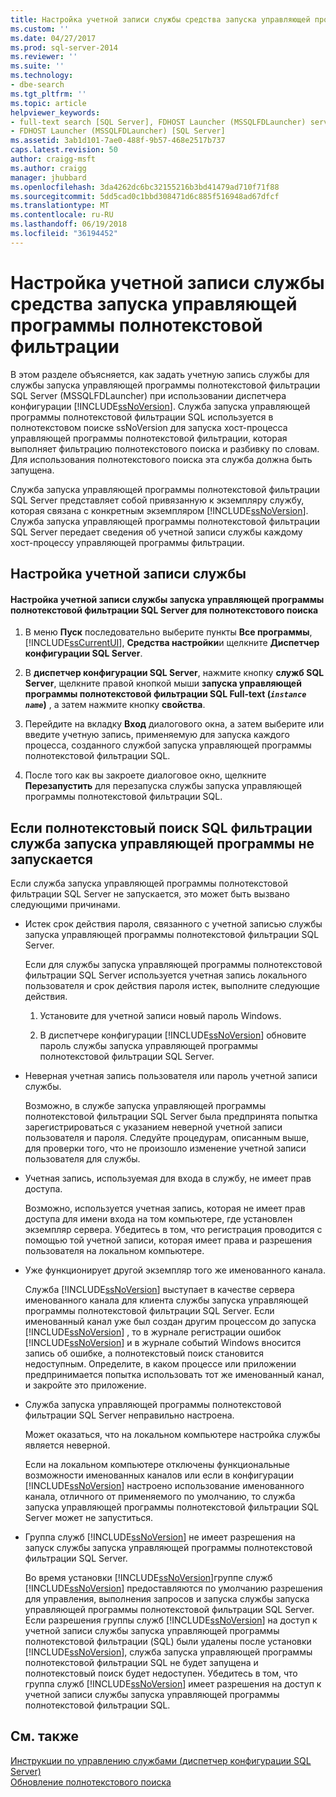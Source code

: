 ```yaml
---
title: Настройка учетной записи службы средства запуска управляющей программы полнотекстовой фильтрации | Документация Майкрософт
ms.custom: ''
ms.date: 04/27/2017
ms.prod: sql-server-2014
ms.reviewer: ''
ms.suite: ''
ms.technology:
- dbe-search
ms.tgt_pltfrm: ''
ms.topic: article
helpviewer_keywords:
- full-text search [SQL Server], FDHOST Launcher (MSSQLFDLauncher) service account
- FDHOST Launcher (MSSQLFDLauncher) [SQL Server]
ms.assetid: 3ab1d101-7ae0-488f-9b57-468e2517b737
caps.latest.revision: 50
author: craigg-msft
ms.author: craigg
manager: jhubbard
ms.openlocfilehash: 3da4262dc6bc32155216b3bd41479ad710f71f88
ms.sourcegitcommit: 5dd5cad0c1bbd308471d6c885f516948ad67dfcf
ms.translationtype: MT
ms.contentlocale: ru-RU
ms.lasthandoff: 06/19/2018
ms.locfileid: "36194452"
---
```

# <a name="set-the-service-account-for-the-full-text-filter-daemon-launcher"></a>Настройка учетной записи службы средства запуска управляющей программы полнотекстовой фильтрации
  В этом разделе объясняется, как задать учетную запись службы для службы запуска управляющей программы полнотекстовой фильтрации SQL Server (MSSQLFDLauncher) при использовании диспетчера конфигурации [!INCLUDE[ssNoVersion](../../includes/ssnoversion-md.md)]. Служба запуска управляющей программы полнотекстовой фильтрации SQL используется в полнотекстовом поиске ssNoVersion для запуска хост-процесса управляющей программы полнотекстовой фильтрации, которая выполняет фильтрацию полнотекстового поиска и разбивку по словам. Для использования полнотекстового поиска эта служба должна быть запущена.  
  
 Служба запуска управляющей программы полнотекстовой фильтрации SQL Server представляет собой привязанную к экземпляру службу, которая связана с конкретным экземпляром [!INCLUDE[ssNoVersion](../../includes/ssnoversion-md.md)]. Служба запуска управляющей программы полнотекстовой фильтрации SQL Server передает сведения об учетной записи службы каждому хост-процессу управляющей программы фильтрации.  
  
  
##  <a name="setting"></a> Настройка учетной записи службы  
  
#### <a name="to-set-the-sql-full-text-filter-daemon-launcher-service-account-for-full-text-search"></a>Настройка учетной записи службы запуска управляющей программы полнотекстовой фильтрации SQL Server для полнотекстового поиска  
  
1.  В меню **Пуск** последовательно выберите пункты **Все программы**, [!INCLUDE[ssCurrentUI](../../includes/sscurrentui-md.md)], **Средства настройки**и щелкните **Диспетчер конфигурации SQL Server**.  
  
2.  В **диспетчер конфигурации SQL Server**, нажмите кнопку **служб SQL Server**, щелкните правой кнопкой мыши **запуска управляющей программы полнотекстовой фильтрации SQL Full-text (*`instance name`*)** , а затем нажмите кнопку **свойства**.  
  
3.  Перейдите на вкладку **Вход** диалогового окна, а затем выберите или введите учетную запись, применяемую для запуска каждого процесса, созданного службой запуска управляющей программы полнотекстовой фильтрации SQL.  
  
4.  После того как вы закроете диалоговое окно, щелкните **Перезапустить** для перезапуска службы запуска управляющей программы полнотекстовой фильтрации SQL.  
  
  
##  <a name="error"></a> Если полнотекстовый поиск SQL фильтрации служба запуска управляющей программы не запускается  
 Если служба запуска управляющей программы полнотекстовой фильтрации SQL Server не запускается, это может быть вызвано следующими причинами.  
  
-   Истек срок действия пароля, связанного с учетной записью службы запуска управляющей программы полнотекстовой фильтрации SQL Server.  
  
     Если для службы запуска управляющей программы полнотекстовой фильтрации SQL Server используется учетная запись локального пользователя и срок действия пароля истек, выполните следующие действия.  
  
    1.  Установите для учетной записи новый пароль Windows.  
  
    2.  В диспетчере конфигурации [!INCLUDE[ssNoVersion](../../includes/ssnoversion-md.md)] обновите пароль службы запуска управляющей программы полнотекстовой фильтрации SQL Server.  
  
-   Неверная учетная запись пользователя или пароль учетной записи службы.  
  
     Возможно, в службе запуска управляющей программы полнотекстовой фильтрации SQL Server была предпринята попытка зарегистрироваться с указанием неверной учетной записи пользователя и пароля. Следуйте процедурам, описанным выше, для проверки того, что не произошло изменение учетной записи пользователя для службы.  
  
-   Учетная запись, используемая для входа в службу, не имеет прав доступа.  
  
     Возможно, используется учетная запись, которая не имеет прав доступа для имени входа на том компьютере, где установлен экземпляр сервера. Убедитесь в том, что регистрация проводится с помощью той учетной записи, которая имеет права и разрешения пользователя на локальном компьютере.  
  
-   Уже функционирует другой экземпляр того же именованного канала.  
  
     Служба [!INCLUDE[ssNoVersion](../../includes/ssnoversion-md.md)] выступает в качестве сервера именованного канала для клиента службы запуска управляющей программы полнотекстовой фильтрации SQL Server. Если именованный канал уже был создан другим процессом до запуска [!INCLUDE[ssNoVersion](../../includes/ssnoversion-md.md)] , то в журнале регистрации ошибок [!INCLUDE[ssNoVersion](../../includes/ssnoversion-md.md)] и в журнале событий Windows вносится запись об ошибке, а полнотекстовый поиск становится недоступным.  Определите, в каком процессе или приложении предпринимается попытка использовать тот же именованный канал, и закройте это приложение.  
  
-   Служба запуска управляющей программы полнотекстовой фильтрации SQL Server неправильно настроена.  
  
     Может оказаться, что на локальном компьютере настройка службы является неверной.  
  
     Если на локальном компьютере отключены функциональные возможности именованных каналов или если в конфигурации [!INCLUDE[ssNoVersion](../../includes/ssnoversion-md.md)] настроено использование именованного канала, отличного от применяемого по умолчанию, то служба запуска управляющей программы полнотекстовой фильтрации SQL Server может не запуститься.  
  
-   Группа служб [!INCLUDE[ssNoVersion](../../includes/ssnoversion-md.md)] не имеет разрешения на запуск службы запуска управляющей программы полнотекстовой фильтрации SQL Server.  
  
     Во время установки [!INCLUDE[ssNoVersion](../../includes/ssnoversion-md.md)]группе служб [!INCLUDE[ssNoVersion](../../includes/ssnoversion-md.md)] предоставляются по умолчанию разрешения для управления, выполнения запросов и запуска службы запуска управляющей программы полнотекстовой фильтрации SQL Server. Если разрешения группы служб [!INCLUDE[ssNoVersion](../../includes/ssnoversion-md.md)] на доступ к учетной записи службы запуска управляющей программы полнотекстовой фильтрации (SQL) были удалены после установки [!INCLUDE[ssNoVersion](../../includes/ssnoversion-md.md)], служба запуска управляющей программы полнотекстовой фильтрации SQL не будет запущена и полнотекстовый поиск будет недоступен. Убедитесь в том, что группа служб [!INCLUDE[ssNoVersion](../../includes/ssnoversion-md.md)] имеет разрешения на доступ к учетной записи службы запуска управляющей программы полнотекстовой фильтрации SQL.  
  
  
## <a name="see-also"></a>См. также  
 [Инструкции по управлению службами (диспетчер конфигурации SQL Server)](../../database-engine/managing-services-how-to-topics-sql-server-configuration-manager.md)  
 [Обновление полнотекстового поиска](upgrade-full-text-search.md)  
  
  
